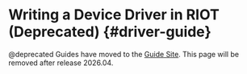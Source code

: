 Writing a Device Driver in RIOT (Deprecated)                                 {#driver-guide}
===============================

@deprecated Guides have moved to the [Guide Site](https://guide.riot-os.org/advanced_tutorials/device_drivers/).
This page will be removed after release 2026.04.
